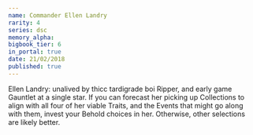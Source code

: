 ```yaml
---
name: Commander Ellen Landry
rarity: 4
series: dsc
memory_alpha:
bigbook_tier: 6
in_portal: true
date: 21/02/2018
published: true
---
```


Ellen Landry: unalived by thicc tardigrade boi Ripper, and early game Gauntlet at a single star. If you can forecast her picking up Collections to align with all four of her viable Traits, and the Events that might go along with them, invest your Behold choices in her. Otherwise, other selections are likely better.
